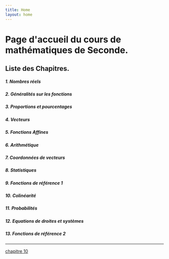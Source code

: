 ```yaml
---
title: Home
layout: home
---
```

# Page d'accueil du cours de mathématiques de Seconde.

## Liste des Chapitres.
##### 1. Nombres réels
##### 2. Généralités sur les fonctions
##### 3. Proportions et pourcentages
##### 4. Vecteurs
##### 5. Fonctions Affines
##### 6. Arithmétique
##### 7. Coordonnées de vecteurs
##### 8. Statistiques
##### 9. Fonctions de référence 1
##### 10. Colinéarité
##### 11. Probabilités
##### 12. Equations de droites et systèmes
##### 13. Fonctions de référence 2

----

[^1]: [It can take up to 10 minutes for changes to your site to publish after you push the changes to GitHub](https://docs.github.com/en/pages/setting-up-a-github-pages-site-with-jekyll/creating-a-github-pages-site-with-jekyll#creating-your-site).

[Just the Docs]: https://just-the-docs.github.io/just-the-docs/
[chapitre 10](https://HowlCraft.github.io/just-docs/docs/c10-methodes/)

